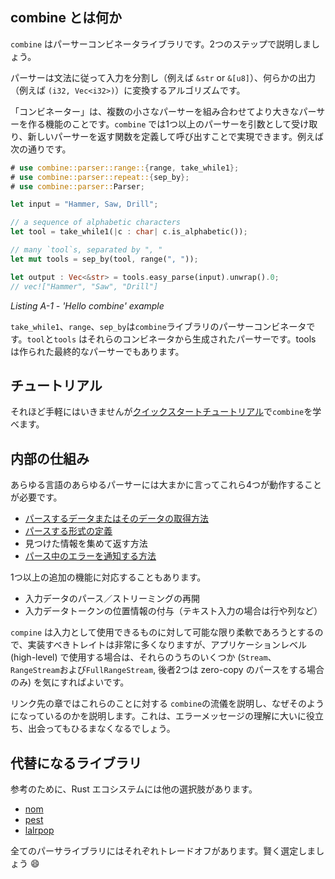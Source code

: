 
## combine とは何か

`combine` はパーサーコンビネータライブラリです。2つのステップで説明しましょう。

パーサーは文法に従って入力を分割し（例えば `&str` or `&[u8]`）、何らかの出力（例えば `(i32, Vec<i32>)`）に変換するアルゴリズムです。

「コンビネーター」は、複数の小さなパーサーを組み合わせてより大きなパーサーを作る機能のことです。`combine`
では1つ以上のパーサーを引数として受け取り、新しいパーサーを返す関数を定義して呼び出すことで実現できます。例えば次の通りです。

```rust
# use combine::parser::range::{range, take_while1};
# use combine::parser::repeat::{sep_by};
# use combine::parser::Parser;

let input = "Hammer, Saw, Drill";

// a sequence of alphabetic characters
let tool = take_while1(|c : char| c.is_alphabetic());

// many `tool`s, separated by ", "
let mut tools = sep_by(tool, range(", "));

let output : Vec<&str> = tools.easy_parse(input).unwrap().0;
// vec!["Hammer", "Saw", "Drill"]
```
*Listing A-1 - 'Hello combine' example*

`take_while1`、`range`、`sep_by`は`combine`ライブラリのパーサーコンビネータです。`tool`と`tools`
はそれらのコンビネータから生成されたパーサーです。tools は作られた最終的なパーサーでもあります。

## チュートリアル

それほど手軽にはいきませんが[クイックスタートチュートリアル](Tutorial)で`combine`を学べます。

## 内部の仕組み

あらゆる言語のあらゆるパーサーには大まかに言ってこれら4つが動作することが必要です。

- [パースするデータまたはそのデータの取得方法](Input-Machinery)
- [パースする形式の定義](Parser-Trait)
- 見つけた情報を集めて返す方法
- [パース中のエラーを通知する方法](Error-Handling)

1つ以上の追加の機能に対応することもあります。

- 入力データのパース／ストリーミングの再開
- 入力データトークンの位置情報の付与（テキスト入力の場合は行や列など）

`compine` は入力として使用できるものに対して可能な限り柔軟であろうとするので、実装すべきトレイトは非常に多くなりますが、アプリケーションレベル
(high-level) で使用する場合は、それらのうちのいくつか
(`Stream`、`RangeStream`および`FullRangeStream`, 後者2つは zero-copy のパースをする場合のみ)
を気にすればよいです。

リンク先の章ではこれらのことに対する
`combine`の流儀を説明し、なぜそのようになっているのかを説明します。これは、エラーメッセージの理解に大いに役立ち、出会ってもひるまなくなるでしょう。

## 代替になるライブラリ

参考のために、Rust エコシステムには他の選択肢があります。

 - [nom](https://crates.io/crates/nom)
 - [pest](https://crates.io/crates/pest)
 - [lalrpop](https://crates.io/crates/lalrpop)

全てのパーサライブラリにはそれぞれトレードオフがあります。賢く選定しましょう :smile:
